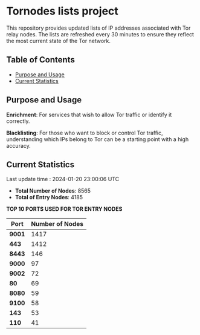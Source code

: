 # Tornodes lists project

This repository provides updated lists of IP addresses associated with Tor relay nodes. The lists are refreshed every 30 minutes to ensure they reflect the most current state of the Tor network.

## Table of Contents

- [Purpose and Usage](#purpose-and-usage)
- [Current Statistics](#current-statistics)


## Purpose and Usage

**Enrichment**: For services that wish to allow Tor traffic or identify it correctly.

**Blacklisting**: For those who want to block or control Tor traffic, understanding which IPs belong to Tor can be a starting point with a high accuracy.

## Current Statistics

Last update time : 2024-01-20 23:00:06 UTC

- **Total Number of Nodes**: 8565
- **Total of Entry Nodes**: 4185

**TOP 10 PORTS USED FOR TOR ENTRY NODES**

| **Port** | **Number of Nodes** |
|------|-----------------|
| **9001**   | 1417  |
| **443**   | 1412  |
| **8443**   | 146  |
| **9000**   | 97  |
| **9002**   | 72  |
| **80**   | 69  |
| **8080**   | 59  |
| **9100**   | 58  |
| **143**   | 53  |
| **110**   | 41  |

